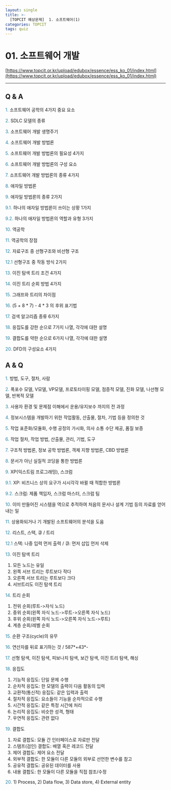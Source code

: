 ```yaml
---
layout: single
title: >-
  [TOPCIT 예상문제]  1. 소프트웨어(1)
categories: TOPCIT
tags: quiz
---
```


# 01. 소프트웨어 개발 

[https://www.topcit.or.kr/upload/edubox/essence/ess_ko_01/index.html](https://www.topcit.or.kr/upload/edubox/essence/ess_ko_01/index.html)

---
## Q & A 

<span style="color:#2c86a5"> 1.</span> 소프트웨어 공학의 4가지 중요 요소  

<span style="color:#2c86a5"> 2.</span> SDLC 모델의 종류  

<span style="color:#2c86a5"> 3.</span> 소프트웨어 개발 생명주기  

<span style="color:#2c86a5"> 4.</span> 소프트웨어 개발 방법론  

<span style="color:#2c86a5"> 5.</span> 소프트웨어 개발 방법론의 필요성 4가지  

<span style="color:#2c86a5"> 6.</span> 소프트웨어 개발 방법론의 구성 요소  

<span style="color:#2c86a5"> 7.</span> 소프트웨어 개발 방법론의 종류 4가지  

<span style="color:#2c86a5"> 8.</span> 애자일 방법론  

<span style="color:#2c86a5"> 9.</span> 애자일 방법론의 종류 2가지  

<span style="color:#2c86a5"> 9.1.</span> 하나의 애자일 방법론이 쓰이는 상황 1가지  

<span style="color:#2c86a5"> 9.2.</span> 하나의 애자일 방법론의 역할과 유형 3가지  

<span style="color:#2c86a5"> 10.</span> 역공학  

<span style="color:#2c86a5"> 11.</span> 역공학의 장점  

<span style="color:#2c86a5"> 12.</span> 자료구조 중 선형구조와 비선형 구조  

<span style="color:#2c86a5"> 12.1</span> 선형구조 중 작동 방식 2가지  

<span style="color:#2c86a5"> 13.</span> 이진 탐색 트리 조건 4가지  

<span style="color:#2c86a5"> 14.</span> 이진 트리 순회 방법 4가지  

<span style="color:#2c86a5"> 15.</span> 그래프와 트리의 차이점  

<span style="color:#2c86a5"> 16.</span> (5 + 8 * 7) - 4 * 3 의 후위 표기법  

<span style="color:#2c86a5"> 17.</span> 검색 알고리즘 종류 6가지  

<span style="color:#2c86a5"> 18.</span> 응집도를 강한 순으로 7가지 나열, 각각에 대한 설명  

<span style="color:#2c86a5"> 19.</span> 결합도를 약한 순으로 6가지 나열, 각각에 대한 설명  

<span style="color:#2c86a5"> 20.</span> DFD의 구성요소 4가지


## A & Q 

<span style="color:#2c86a5"> 1.</span> 방법, 도구, 절차, 사람  

<span style="color:#2c86a5"> 2.</span> 폭포수 모델, V모델, VP모델, 프로토타이핑 모델, 점증적 모델, 진화 모델, 나선형 모델, 반복적 모델  

<span style="color:#2c86a5"> 3.</span> 사용자 환경 및 문제점 이해에서 운용/유지보수 까지의 전 과정  

<span style="color:#2c86a5"> 4.</span> 정보시스템을 개발하기 위한 작업활동, 산출물, 절차, 기법 등을 정의한 것  

<span style="color:#2c86a5"> 5.</span> 작업 표준화/모듈화, 수행 공정의 가시화, 의사 소통 수단 제공, 품질 보증  

<span style="color:#2c86a5"> 6.</span> 작업 절차, 작업 방법, 산출물, 관리, 기법, 도구  

<span style="color:#2c86a5"> 7.</span> 구조적 방법론, 정보 공학 방법론, 객체 지향 방법론, CBD 방법론    

<span style="color:#2c86a5"> 8.</span> 문서가 아닌 실질적 코딩을 통한 방법론  

<span style="color:#2c86a5"> 9.</span> XP(익스트림 프로그래밍), 스크럼  

<span style="color:#2c86a5"> 9.1.</span> XP: 비즈니스 상의 요구가 시시각각 바뀔 때 적합한 방법론

<span style="color:#2c86a5"> 9.2.</span> 스크럼: 제품 책임자, 스크럼 마스터, 스크럼 팀  

<span style="color:#2c86a5"> 10.</span> 이미 만들어진 시스템을 역으로 추적하여 처음의 문서나 설계 기법 등의 자료를 얻어내는 일  

<span style="color:#2c86a5"> 11.</span> 상용화되거나 기 개발된 소프트웨어의 분석을 도움

<span style="color:#2c86a5"> 12.</span> 리스트, 스택, 큐 / 트리  

<span style="color:#2c86a5"> 12.1</span> 스택: 나중 입력 먼저 출력 / 큐: 먼저 삽입 먼저 삭제  

<span style="color:#2c86a5"> 13.</span> 이진 탐색 트리  
 1) 모든 노드는 유일  
 2) 왼쪽 서브 트리는 루트보다 작다  
 3) 오른쪽 서브 트리는 루트보다 크다  
 4) 서브트리도 이진 탐색 트리   

<span style="color:#2c86a5"> 14.</span> 트리 순회   
 1) 전위 순회(루트->자식 노드)   
 2) 중위 순회(왼쪽 자식 노드->루트->오른쪽 자식 노드)   
 3) 후위 순회(왼쪽 자식 노드->오른쪽 자식 노드->루트)   
 4) 계층 순회/레벨 순회   

<span style="color:#2c86a5"> 15.</span> 순환 구조(cycle)의 유무  

<span style="color:#2c86a5"> 16.</span> 연산자를 뒤로 표기하는 것 / 587*+43\*-    

<span style="color:#2c86a5"> 17.</span> 선형 탐색, 이진 탐색, 피보나치 탐색, 보간 탐색, 이진 트리 탐색, 해싱  

<span style="color:#2c86a5"> 18.</span> 응집도  
 1) 기능적 응집도: 단일 문제 수행  
 2) 순차적 응집도: 한 모델의 출력이 다음 활동의 입력  
 3) 교환적(통신적) 응집도: 같은 입력과 출력  
 4) 절차적 응집도: 요소들이 기능을 순차적으로 수행  
 5) 시간적 응집도: 같은 특정 시간에 처리  
 6) 논리적 응집도: 비슷한 성격, 형태  
 7) 우연적 응집도: 관련 없다  

<span style="color:#2c86a5"> 19.</span> 결합도  
 1) 자료 결합도: 모듈 간 인터페이스로 자료만 전달  
 2) 스탬프(검인) 결합도: 배열 혹은 레코드 전달  
 3) 제어 결합도: 제어 요소 전달  
 4) 외부적 결합도: 한 모듈이 다른 모듈의 외부로 선언한 변수를 참고  
 5) 공유적 결합도: 공유된 데이터를 사용  
 6) 내용 결합도: 한 모듈이 다른 모듈을 직접 참조/수정  

<span style="color:#2c86a5"> 20.</span> 1) Process, 2) Data flow, 3) Data store, 4) External entity  

